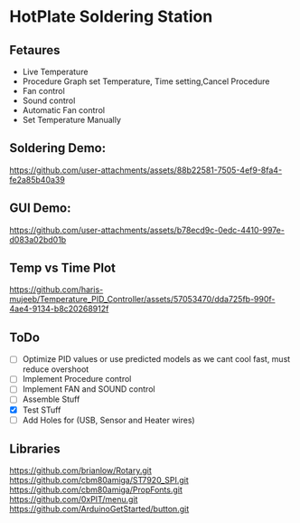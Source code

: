 # HotPlate Soldering Station

## Fetaures
- Live Temperature
- Procedure Graph set Temperature, Time setting,Cancel Procedure
- Fan control
- Sound control
- Automatic Fan control
- Set Temperature Manually

## Soldering Demo:
https://github.com/user-attachments/assets/88b22581-7505-4ef9-8fa4-fe2a85b40a39


## GUI Demo:
https://github.com/user-attachments/assets/b78ecd9c-0edc-4410-997e-d083a02bd01b


## Temp vs Time Plot
https://github.com/haris-mujeeb/Temperature_PID_Controller/assets/57053470/dda725fb-990f-4ae4-9134-b8c20268912f


## ToDo
- [ ] Optimize PID values or use predicted models as we cant cool fast, must reduce overshoot
- [ ] Implement Procedure control
- [ ] Implement FAN and SOUND control
- [ ] Assemble Stuff
- [x] Test STuff
- [ ] Add Holes for (USB, Sensor and Heater wires)

## Libraries

https://github.com/brianlow/Rotary.git \
https://github.com/cbm80amiga/ST7920_SPI.git \
https://github.com/cbm80amiga/PropFonts.git \
https://github.com/0xPIT/menu.git \
https://github.com/ArduinoGetStarted/button.git 
